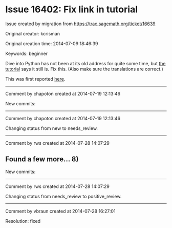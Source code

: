 # Issue 16402: Fix link in tutorial

Issue created by migration from https://trac.sagemath.org/ticket/16639

Original creator: kcrisman

Original creation time: 2014-07-09 18:46:39

Keywords: beginner

Dive into Python has not been at its old address for quite some time, but [the tutorial](http://sagemath.org/doc/tutorial/bibliography.html#pyt) says it still is.  Fix this.  (Also make sure the translations are correct.)

This was first reported [here](http://ask.sagemath.org/question/23309/introduction-sage-tutorial-v62-hyperlink-to-dive-is-not-working/).


---

Comment by chapoton created at 2014-07-19 12:13:46

New commits:


---

Comment by chapoton created at 2014-07-19 12:13:46

Changing status from new to needs_review.


---

Comment by rws created at 2014-07-28 14:07:29

Found a few more... 8)
----
New commits:


---

Comment by rws created at 2014-07-28 14:07:29

Changing status from needs_review to positive_review.


---

Comment by vbraun created at 2014-07-28 16:27:01

Resolution: fixed
